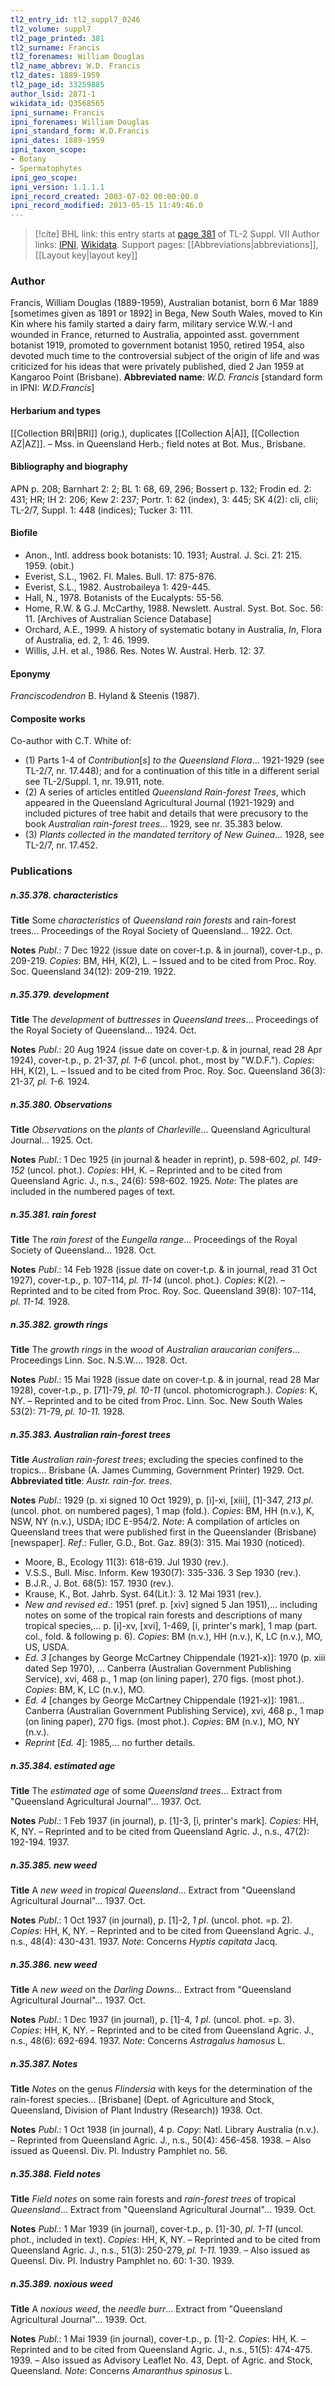 ```yaml
---
tl2_entry_id: tl2_suppl7_0246
tl2_volume: suppl7
tl2_page_printed: 381
tl2_surname: Francis
tl2_forenames: William Douglas
tl2_name_abbrev: W.D. Francis
tl2_dates: 1889-1959
tl2_page_id: 33259885
author_lsid: 2871-1
wikidata_id: Q3568565
ipni_surname: Francis
ipni_forenames: William Douglas
ipni_standard_form: W.D.Francis
ipni_dates: 1889-1959
ipni_taxon_scope: 
- Botany
- Spermatophytes
ipni_geo_scope: 
ipni_version: 1.1.1.1
ipni_record_created: 2003-07-02 00:00:00.0
ipni_record_modified: 2013-05-15 11:49:46.0
---
```


> [!cite] BHL link: this entry starts at [page 381](https://www.biodiversitylibrary.org/page/33259885) of TL-2 Suppl. VII
> Author links: [IPNI](https://www.ipni.org/a/2871-1), [Wikidata](https://www.wikidata.org/wiki/Q3568565). Support pages: [[Abbreviations|abbreviations]], [[Layout key|layout key]]

### Author

Francis, William Douglas (1889-1959), Australian botanist, born 6 Mar 1889 \[sometimes given as 1891 or 1892\] in Bega, New South Wales, moved to Kin Kin where his family started a dairy farm, military service W.W.-I and wounded in France, returned to Australia, appointed asst. government botanist 1919, promoted to government botanist 1950, retired 1954, also devoted much time to the controversial subject of the origin of life and was criticized for his ideas that were privately published, died 2 Jan 1959 at Kangaroo Point (Brisbane). 
**Abbreviated name**: *W.D. Francis* \[standard form in IPNI: *W.D.Francis*\]

#### Herbarium and types

[[Collection BRI|BRI]] (orig.), duplicates [[Collection A|A]], [[Collection AZ|AZ]]. – Mss. in Queensland Herb.; field notes at Bot. Mus., Brisbane.

#### Bibliography and biography

APN p. 208; Barnhart 2: 2; BL 1: 68, 69, 296; Bossert p. 132; Frodin ed. 2: 431; HR; IH 2: 206; Kew 2: 237; Portr. 1: 62 (index), 3: 445; SK 4(2): cli, clii; TL-2/7, Suppl. 1: 448 (indices); Tucker 3: 111.

#### Biofile

- Anon., Intl. address book botanists: 10. 1931; Austral. J. Sci. 21: 215. 1959. (obit.)
- Everist, S.L., 1962. Fl. Males. Bull. 17: 875-876.
- Everist, S.L., 1982. Austrobaileya 1: 429-445.
- Hall, N., 1978. Botanists of the Eucalypts: 55-56.
- Home, R.W. & G.J. McCarthy, 1988. Newslett. Austral. Syst. Bot. Soc. 56: 11. \[Archives of Australian Science Database\]
- Orchard, A.E., 1999. A history of systematic botany in Australia, *In*, Flora of Australia, ed. 2, 1: 46. 1999.
- Willis, J.H. et al., 1986. Res. Notes W. Austral. Herb. 12: 37.

#### Eponymy

*Franciscodendron* B. Hyland & Steenis (1987).

#### Composite works

Co-author with C.T. White of:
- (1) Parts 1-4 of *Contribution*\[*s*\] *to the Queensland Flora*... 1921-1929 (see TL-2/7, nr.
17.448); and for a continuation of this title in a different serial see TL-2/Suppl. 1, nr. 19.911, note.
- (2) A series of articles entitled *Queensland Rain-forest Trees*, which appeared in the Queensland Agricultural Journal (1921-1929) and included pictures of tree habit and details that were precusory to the book *Australian rain-forest trees*... 1929, see nr. 35.383 below.
- (3) *Plants collected in the mandated territory of New Guinea*... 1928, see TL-2/7, nr.
17.452.

### Publications

##### n.35.378. characteristics

**Title**
Some *characteristics* of *Queensland rain forests* and rain-forest trees... Proceedings of the Royal Society of Queensland... 1922. Oct.

**Notes**
*Publ*.: 7 Dec 1922 (issue date on cover-t.p. & in journal), cover-t.p., p. 209-219. *Copies*: BM, HH, K(2), L. – Issued and to be cited from Proc. Roy. Soc. Queensland 34(12): 209-219. 1922.

##### n.35.379. development

**Title**
The *development* of *buttresses* in *Queensland trees*... Proceedings of the Royal Society of Queensland... 1924. Oct.

**Notes**
*Publ*.: 20 Aug 1924 (issue date on cover-t.p. & in journal, read 28 Apr 1924), cover-t.p., p. 21-37, *pl. 1-6* (uncol. phot., most by "W.D.F."). *Copies*: HH, K(2), L. – Issued and to be cited from Proc. Roy. Soc. Queensland 36(3): 21-37, *pl. 1-6.* 1924.

##### n.35.380. Observations

**Title**
*Observations* on the *plants* of *Charleville*... Queensland Agricultural Journal... 1925. Oct.

**Notes**
*Publ*.: 1 Dec 1925 (in journal & header in reprint), p. 598-602, *pl. 149-152* (uncol. phot.).
*Copies*: HH, K. – Reprinted and to be cited from Queensland Agric. J., n.s., 24(6): 598-602. 1925.
*Note*: The plates are included in the numbered pages of text.

##### n.35.381. rain forest

**Title**
The *rain forest* of the *Eungella range*... Proceedings of the Royal Society of Queensland... 1928. Oct.

**Notes**
*Publ*.: 14 Feb 1928 (issue date on cover-t.p. & in journal, read 31 Oct 1927), cover-t.p., p. 107-114, *pl. 11-14* (uncol. phot.). *Copies*: K(2). – Reprinted and to be cited from Proc. Roy. Soc. Queensland 39(8): 107-114, *pl. 11-14.* 1928.

##### n.35.382. growth rings

**Title**
The *growth rings* in the *wood* of *Australian araucarian conifers*... Proceedings Linn. Soc. N.S.W.... 1928. Oct.

**Notes**
*Publ*.: 15 Mai 1928 (issue date on cover-t.p. & in journal, read 28 Mar 1928), cover-t.p., p. \[71\]-79, *pl. 10-11* (uncol. photomicrograph.). *Copies*: K, NY. – Reprinted and to be cited from Proc. Linn. Soc. New South Wales 53(2): 71-79, *pl. 10-11.* 1928.

##### n.35.383. Australian rain-forest trees

**Title**
*Australian rain-forest trees*; excluding the species confined to the tropics... Brisbane (A. James Cumming, Government Printer) 1929. Oct.
**Abbreviated title**: *Austr. rain-for. trees*.

**Notes**
*Publ*.: 1929 (p. xi signed 10 Oct 1929), p. \[i\]-xi, \[xiii\], \[1\]-347, *213 pl*. (uncol. phot. on numbered pages), 1 map (fold.). *Copies*: BM, HH (n.v.), K, NSW, NY (n.v.), USDA; IDC E-954/2.
*Note*: A compilation of articles on Queensland trees that were published first in the Queenslander (Brisbane) \[newspaper\].
*Ref*.: Fuller, G.D., Bot. Gaz. 89(3): 315. Mai 1930 (noticed).
- Moore, B., Ecology 11(3): 618-619. Jul 1930 (rev.).
- V.S.S., Bull. Misc. Inform. Kew 1930(7): 335-336. 3 Sep 1930 (rev.).
- B.J.R., J. Bot. 68(5): 157. 1930 (rev.).
- Krause, K., Bot. Jahrb. Syst. 64(Lit.): 3. 12 Mai 1931 (rev.).
- *New and revised ed*.: 1951 (pref. p. \[xiv\] signed 5 Jan 1951),... including notes on some of the tropical rain forests and descriptions of many tropical species,... p. \[i\]-xv, \[xvi\], 1-469, \[i, printer's mark\], 1 map (part. col., fold. & following p. 6). *Copies*: BM (n.v.), HH (n.v.), K, LC (n.v.), MO, US, USDA.
- *Ed. 3* \[changes by George McCartney Chippendale (1921-x)\]: 1970 (p. xiii dated Sep 1970), ... Canberra (Australian Government Publishing Service), xvi, 468 p., 1 map (on lining paper), 270 figs. (most phot.). *Copies*: BM, K, LC (n.v.), MO.
- *Ed. 4* \[changes by George McCartney Chippendale (1921-x)\]: 1981... Canberra (Australian Government Publishing Service), xvi, 468 p., 1 map (on lining paper), 270 figs. (most phot.). *Copies*: BM (n.v.), MO, NY (n.v.).
- *Reprint* \[*Ed. 4*\]: 1985,... no further details.

##### n.35.384. estimated age

**Title**
The *estimated age* of some *Queensland trees*... Extract from "Queensland Agricultural Journal"... 1937. Oct.

**Notes**
*Publ*.: 1 Feb 1937 (in journal), p. \[1\]-3, \[i, printer's mark\]. *Copies*: HH, K, NY. – Reprinted and to be cited from Queensland Agric. J., n.s., 47(2): 192-194. 1937.

##### n.35.385. new weed

**Title**
A *new weed* in *tropical Queensland*... Extract from "Queensland Agricultural Journal"... 1937. Oct.

**Notes**
*Publ*.: 1 Oct 1937 (in journal), p. \[1\]-2, *1 pl*. (uncol. phot. =p. 2). *Copies*: HH, K, NY. – Reprinted and to be cited from Queensland Agric. J., n.s., 48(4): 430-431. 1937.
*Note*: Concerns *Hyptis capitata* Jacq.

##### n.35.386. new weed

**Title**
A *new weed* on the *Darling Downs*... Extract from "Queensland Agricultural Journal"... 1937. Oct.

**Notes**
*Publ*.: 1 Dec 1937 (in journal), p. \[1\]-4, *1 pl*. (uncol. phot. =p. 3). *Copies*: HH, K, NY. – Reprinted and to be cited from Queensland Agric. J., n.s., 48(6): 692-694. 1937.
*Note*: Concerns *Astragalus hamosus* L.

##### n.35.387. Notes

**Title**
*Notes* on the genus *Flindersia* with keys for the determination of the rain-forest species... \[Brisbane\] (Dept. of Agriculture and Stock, Queensland, Division of Plant Industry (Research)) 1938. Oct.

**Notes**
*Publ*.: 1 Oct 1938 (in journal), 4 p. *Copy*: Natl. Library Australia (n.v.). – Reprinted from Queensland Agric. J., n.s., 50(4): 456-458. 1938. – Also issued as Queensl. Div. Pl. Industry Pamphlet no. 56.

##### n.35.388. Field notes

**Title**
*Field notes* on some rain forests and *rain-forest trees* of tropical *Queensland*... Extract from "Queensland Agricultural Journal"... 1939. Oct.

**Notes**
*Publ*.: 1 Mar 1939 (in journal), cover-t.p., p. \[1\]-30, *pl. 1-11* (uncol. phot., included in text).
*Copies*: HH, K, NY. – Reprinted and to be cited from Queensland Agric. J., n.s., 51(3): 250-279, *pl. 1-11.* 1939. – Also issued as Queensl. Div. Pl. Industry Pamphlet no. 60: 1-30. 1939.

##### n.35.389. noxious weed

**Title**
A *noxious weed*, the *needle burr*... Extract from "Queensland Agricultural Journal"... 1939. Oct.

**Notes**
*Publ*.: 1 Mai 1939 (in journal), cover-t.p., p. \[1\]-2. *Copies*: HH, K. – Reprinted and to be cited from Queensland Agric. J., n.s., 51(5): 474-475. 1939. – Also issued as Advisory Leaflet No. 43, Dept. of Agric. and Stock, Queensland.
*Note*: Concerns *Amaranthus spinosus* L.

